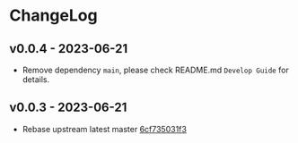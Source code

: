 # ChangeLog

## v0.0.4 - 2023-06-21

* Remove dependency `main`, please check README.md `Develop Guide` for details.

## v0.0.3 - 2023-06-21

* Rebase upstream latest master [6cf735031f3](https://github.com/hathach/tinyusb/commit/6cf735031f35cd223231b7f94b8c3caa8286cb9e)